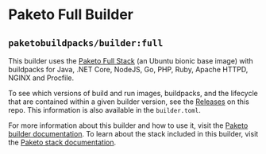 # Paketo Full Builder

## `paketobuildpacks/builder:full`

This builder uses the [Paketo Full Stack](https://github.com/paketo-buildpacks/full-stack-release) (an Ubuntu bionic base image) with buildpacks for Java, .NET
Core, NodeJS, Go, PHP, Ruby, Apache HTTPD, NGINX and Procfile.

To see which versions of build and run images, buildpacks, and the lifecycle
that are contained within a given builder version, see the
[Releases](https://github.com/paketo-buildpacks/full-builder/releases) on this
repo. This information is also available in the `builder.toml`.

For more information about this builder and how to use it, visit the [Paketo
builder documentation](https://paketo.io/docs/builders/).  To learn about the
stack included in this builder, visit the [Paketo stack
documentation](https://paketo.io/docs/stacks/).
